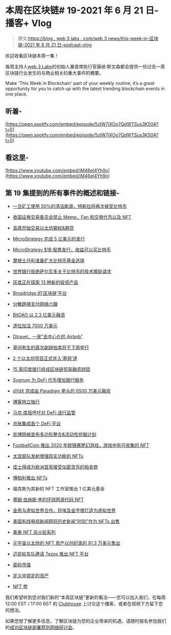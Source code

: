 # 本周在区块链# 19-2021 年 6 月 21 日-播客+ Vlog

> 原文:[https://blog . web 3 labs . com/web 3 news/this-week-in-区块链-2021 年 6 月 21 日-podcast-vlog](https://blog.web3labs.com/web3news/this-week-in-blockchain-21st-june-2021-podcast-vlog)

欢迎收看区块链本周一集！

每周主持人[](https://twitter.com/conors10%E2%80%8B%E2%80%8B)[web 3 Labs](https://www.web3labs.com/)的创始人兼首席执行官康纳·斯文森都会提供一份过去一周区块链行业发生的与商业相关的重大事件的概要。

Make 'This Week in Blockchain' part of your weekly routine, it’s a great opportunity for you to catch up with the latest trending blockchain events in one place.

## 听着-

[https://open.spotify.com/embed/episode/5zlW7jXOo7QdWTSus3K50A?t=0](https://open.spotify.com/embed/episode/5zlW7jXOo7QdWTSus3K50A?t=0)

## 看这里-

[https://www.youtube.com/embed/iM46eI4Yh9o](https://www.youtube.com/embed/iM46eI4Yh9o)

## 第 19 集提到的所有事件的概述和链接-

*   [一旦矿工使用 50%的清洁能源，特斯拉将再次接受比特币](https://decrypt.co/73511/bitcoin-rises-elon-musk-says-tesla-will-accept-bitcoin-again-once-it-uses-50-percent-green-energy-for-mining)

*   [泰国证券交易委员会禁止 Meme、Fan 和交换代币以及 NFT](https://www.coindesk.com/no-doge-allowed-thai-sec-bans-meme-fan-and-exchange-tokens-as-well-as-nfts)

*   [高盛开始交易以太坊期权&期货](https://decrypt.co/73579/goldman-sachs-ethereum-options-futures)

*   [MicroStrategy 完成 5 亿美元的发行](https://www.theblockcrypto.com/linked/108334/microstrategy-completes-500-million-offering-plans-to-buy-more-bitcoin)

*   [MicroStrategy $1B 股票发行，收益可以买比特币](https://www.theblockcrypto.com/linked/108399/microstrategy-stock-offering-filing-bitcoin)

*   [摩根士丹利准备扩大比特币基金选择](https://decrypt.co/73733/morgan-stanley-set-expand-bitcoin-fund-options)

*   [世界银行拒绝萨尔瓦多关于比特币的技术援助请求](https://www.coindesk.com/world-bank-denies-request-el-salvador-bitcoin)

*   [灰度正在探索 13 种新的投资产品](https://www.theblockcrypto.com/linked/108918/grayscale-exploring-13-new-products-solana-polygon)

*   [Broadridge 的‘区块链’平台](https://www.forbes.com/sites/emilymason/2021/06/15/broadridges-blockchain-platform-is-already-averaging-31-billion-in-daily-repo-volume/)

*   [分散跨境支付网络六瓣](https://www.coinspeaker.com/cross-border-payments-six-clovers/)

*   [BitDAO 以 2.3 亿美元融资](https://cryptobriefing.com/peter-thiel-dragonfly-back-new-dao-230m-raise/)

*   [逐位加注 7000 万美元](https://www.theblockcrypto.com/post/108421/bitwise-raises-70-million-from-new-wall-street-investors-including-henry-kravis-and-dan-loeb)

*   [Dtravel，一家“去中心化的 Airbnb”](https://www.coindesk.com/binance-backed-travala-launches-dtravel-a-decentralized-airbnb)

*   [草间弥生的首次副链拍卖将于下周举行](https://cryptoslate.com/kusamas-ksm-first-parachain-auction-goes-live-next-week/)

*   [2 个以太坊项目正式并入‘基努’道](https://www.coindesk.com/keep-nucypher-merge-keanu-dao)

*   [15 家印度银行组成区块链贸易融资财团](https://www.ledgerinsights.com/15-indian-banks-form-blockchain-trade-finance-consortium/)

*   [Sygnum 为 DeFi 代币增加银行服务](https://decrypt.co/73639/sygnum-adds-banking-services-defi-tokens-including-aave-uniswap)

*   [dYdX 完成由 Paradigm 牵头的 6500 万美元融资](https://www.theblockcrypto.com/post/105881/defi-exchange-dydx-65-million-raise)

*   [博客特立独行](https://blogmaverick.com/2021/06/13/the-brilliance-of-yield-farming-liquidity-providing-and-valuing-crypto-projects/)

*   [马克·库班呼吁对 DeFi 进行监管](https://decrypt.co/73861/mark-cuban-titan-defi-crypto-regulation)

*   [总账集成首个 DeFi 平台](https://www.theblockcrypto.com/linked/108353/crypto-wallet-ledger-live-paraswap-first-defi-platform)

*   [凯博网络宣布多边形整合&流动性挖掘计划](https://www.coindesk.com/kyber-network-announces-polygon-integration-and-liquidity-mining-program)

*   [FootballCoin 推出 2020 年欧锦赛梦幻游戏，游戏中有可收集的 NFT](https://www.coinspeaker.com/footballcoin-launches-euro-2020-fantasy-game-with-collectable-nfts-and-xfc-prizes/)

*   [太空部队发射增强现实功能的 NFTs](https://www.forbes.com/sites/cathyhackl/2021/06/14/space-force-launches-augmented-reality-enabled-nfts/)

*   [佳士得成为欧洲首家接受加密货币的拍卖商](https://blockchaintechnology-news.com/2021/06/christies-to-become-europes-first-auctioneer-to-accept-cryptocurrency-payment/)

*   [博柏利推出 NFTs](https://www.ledgerinsights.com/burberry-first-nft-as-in-game-clothing-mythical-games/)

*   福克斯为其新的 NFT 工作室推出 1 亿美元基金

*   [蒂姆·伯纳斯·李的环球网源代码 NFT](https://decrypt.co/73646/tim-berners-lees-world-wide-web-source-code-be-immortalized-nft)

*   [金恩与虚拟世界合作，将埃及金字塔打造为虚拟世界](https://www.coinspeaker.com/enjin-partners-with-virtual-worlds-to-mint-photorealistic-digital-replicas-of-the-egyptian-pyramids-as-nfts/)

*   [美国有线电视新闻网将历史新闻“时刻”作为 NFTs 出售](https://cointelegraph.com/news/cnn-selling-historic-news-moments-as-nfts)

*   [美泰 NFT 风火轮系列](https://www.coinspeaker.com/mattel-nft-hot-wheels-digital/)

*   [元宇宙以太坊的 NFT 房产以创纪录的 91.3 万美元售出](https://decrypt.co/73895/decentraland-nft-real-estate-ethereum-metaverse-record)

*   [迈凯轮车队邀请 Tezos 推出 NFT 平台](https://cryptobriefing.com/mclaren-racing-taps-tezos-for-nft-platform/)

*   [密码市值](https://coinmarketcap.com/charts/)

*   [定义中锁定的资产](https://defipulse.com/)
*   [NFT 卷](https://nonfungible.com/market/history)

我们希望听到您对我们新的“本周区块链”更新的看法——您可以加入我们，在每周 12:00 EST / 17:00 BST 的 [Clubhouse](https://www.joinclubhouse.com/event/mZ03eqBb) 上讨论这个播客，或者在视频下方留下您的想法。

如果您想了解更多信息，了解区块链为您的企业带来的机遇，请随时报名参加我们的[成功区块链部署原则网络研讨会](https://www.web3labs.com/principles-webinar)。